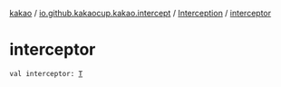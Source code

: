 [kakao](../../index.md) / [io.github.kakaocup.kakao.intercept](../index.md) / [Interception](index.md) / [interceptor](./interceptor.md)

# interceptor

`val interceptor: `[`T`](index.md#T)